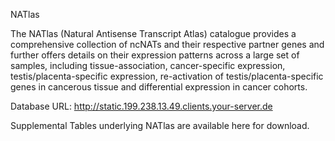 NATlas

The NATlas (Natural Antisense Transcript Atlas) catalogue provides a comprehensive collection of ncNATs and their respective partner genes and further offers details on their expression patterns across a large set of samples, including tissue-association, cancer-specific expression, testis/placenta-specific expression, re-activation of testis/placenta-specific genes in cancerous tissue and differential expression in cancer cohorts.

Database URL: http://static.199.238.13.49.clients.your-server.de

Supplemental Tables underlying NATlas are available here for download.
